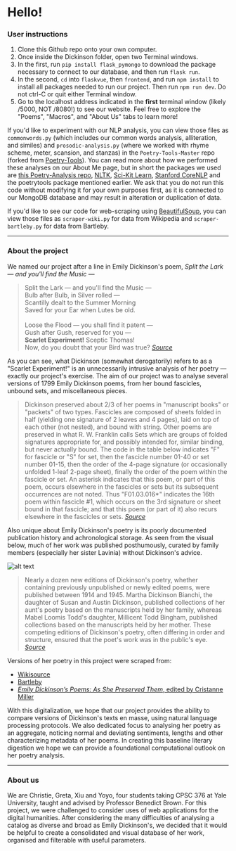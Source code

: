 Hello!
====================

### User instructions

1. Clone this Github repo onto your own computer.
2. Once inside the Dickinson folder, open two Terminal windows.
3. In the first, run `pip install flask_pymongo` to download the package necessary to connect to our database, and then run `flask run`.
4. In the second, `cd` into `flaskvue`, then `frontend`, and run `npm install` to install all packages needed to run our project. Then run `npm run dev`. Do not ctrl-C or quit either Terminal window. 
5. Go to the localhost address indicated in the **first** terminal window (likely /5000, NOT /8080!) to see our website. Feel free to explore the "Poems", "Macros", and "About Us" tabs to learn more! 

If you'd like to experiment with our NLP analysis, you can view those files as `commonwords.py` (which includes our common words analysis, alliteration, and similes) and `prosodic-analysis.py` (where we worked with rhyme scheme, meter, scansion, and stanzas) in the `Poetry-Tools-Master` repo (forked from [Poetry-Tools](https://github.com/hyperreality/Poetry-Tools)). You can read more about how we performed these analyses on our About Me page, but in short the packages we used are [this Poetry-Analysis repo](https://github.com/HalleyYoung/Poetry_Analysis/), [NLTK](https://www.nltk.org/), [Sci-Kit Learn](https://scikit-learn.org/stable/), [Stanford CoreNLP](https://stanfordnlp.github.io/CoreNLP/) and the poetrytools package mentioned earlier. We ask that you do not run this code without modifying it for your own purposes first, as it is connected to our MongoDB database and may result in alteration or duplication of data. 

If you'd like to see our code for web-scraping using [BeautifulSoup](https://www.crummy.com/software/BeautifulSoup/bs4/doc/), you can view those files as `scraper-wiki.py` for data from Wikipedia and `scraper-bartleby.py` for data from Bartleby.

---

### About the project

We named our project after a line in Emily Dickinson's poem, *Split the Lark — and you'll find the Music —*

>Split the Lark — and you'll find the Music —\
>Bulb after Bulb, in Silver rolled —\
>Scantilly dealt to the Summer Morning\
>Saved for your Ear when Lutes be old.\
>\
>Loose the Flood — you shall find it patent —\
>Gush after Gush, reserved for you —\
>**Scarlet Experiment!** Sceptic Thomas!\
>Now, do you doubt that your Bird was true? *[Source](https://en.wikisource.org/wiki/Split_the_Lark_%E2%80%94_and_you%27ll_find_the_Music_%E2%80%94)*

As you can see, what Dickinson (somewhat derogatorily) refers to as a "Scarlet Experiment!" is an unnecessarily intrusive analysis of her poetry — exactly our project's exercise. The aim of our project was to analyse several versions of 1799 Emily Dickinson poems, from her bound fascicles, unbound sets, and miscellaneous pieces.

> Dickinson preserved about 2/3 of her poems in "manuscript books" or "packets" of two types. Fascicles are composed of sheets folded in half (yielding one signature of 2 leaves and 4 pages), laid on top of each other (not nested), and bound with string. Other poems are preserved in what R. W. Franklin calls Sets which are groups of folded signatures appropriate for, and possibly intended for, similar binding, but never actually bound. The code in the table below indicates "F" for fascicle or "S" for set, then the fascicle number 01-40 or set number 01-15, then the order of the 4-page signature (or occasionally unfolded 1-leaf 2-page sheet), finally the order of the poem within the fascicle or set. An asterisk indicates that this poem, or part of this poem, occurs elsewhere in the fascicles or sets but its subsequent occurrences are not noted. Thus "F01.03.016*" indicates the 16th poem within fascicle #1, which occurs on the 3rd signature or sheet bound in that fascicle; and that this poem (or part of it) also recurs elsewhere in the fascicles or sets. *[Source](https://en.wikipedia.org/wiki/List_of_Emily_Dickinson_poems)*

Also unique about Emily Dickinson's poetry is its poorly documented publication history and achronological storage. As seen from the visual below, much of her work was published posthumously, curated by family members (especially her sister Lavinia) without Dickinson's advice.

![alt text](https://upload.wikimedia.org/wikipedia/commons/thumb/8/81/Dickinson_progress_of_publication.png/740px-Dickinson_progress_of_publication.png "Dickinson chart 1")

> Nearly a dozen new editions of Dickinson's poetry, whether containing previously unpublished or newly edited poems, were published between 1914 and 1945. Martha Dickinson Bianchi, the daughter of Susan and Austin Dickinson, published collections of her aunt's poetry based on the manuscripts held by her family, whereas Mabel Loomis Todd's daughter, Millicent Todd Bingham, published collections based on the manuscripts held by her mother. These competing editions of Dickinson's poetry, often differing in order and structure, ensured that the poet's work was in the public's eye. *[Source](https://en.wikipedia.org/wiki/Emily_Dickinson#Posthumous)*

Versions of her poetry in this project were scraped from:
* [Wikisource](https://en.wikipedia.org/wiki/List_of_Emily_Dickinson_poems)
* [Bartleby](https://www.bartleby.com/113/indexlines.html)
* [*Emily Dickinson’s Poems: As She Preserved Them*, edited by Cristanne Miller](https://www.amazon.com/Emily-Dickinsons-Poems-Preserved-Them/dp/0674737962/ref=pd_sbs_14_img_0/144-2972906-9739845?_encoding=UTF8&pd_rd_i=0674737962&pd_rd_r=82dab485-497b-4e70-930b-7e44522eef82&pd_rd_w=XXvON&pd_rd_wg=GCJnu&pf_rd_p=5cfcfe89-300f-47d2-b1ad-a4e27203a02a&pf_rd_r=K6M04AVBFXTV4VN6KCD2&psc=1&refRID=K6M04AVBFXTV4VN6KCD2)

With this digitalization, we hope that our project provides the ability to compare versions of Dickinson's texts en masse, using natural language processing protocols. We also dedicated focus to analysing her poetry as an aggregate, noticing normal and deviating sentiments, lengths and other characterizing metadata of her poems. In creating this baseline literary digestion we hope we can provide a foundational computational outlook on her poetry analysis.

---

### About us

We are Christie, Greta, Xiu and Yoyo, four students taking CPSC 376 at Yale University, taught and advised by Professor Benedict Brown. For this project, we were challenged to consider uses of web applications for the digital humanities. After considering the many difficulties of analysing a catalog as diverse and broad as Emily Dickinson's, we decided that it would be helpful to create a consolidated and visual database of her work, organised and filterable with useful parameters.
